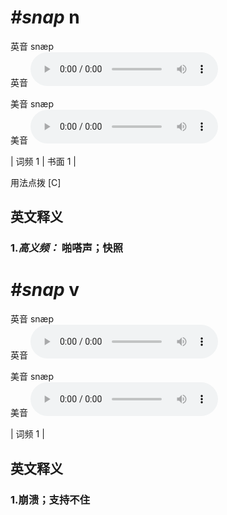 # ***\#snap*** n
英音 snæp  
英音
<audio src="./media/snap-B.aac" controls="controls"></audio>

美音 snæp  
美音
<audio src="./media/snap.aac" controls="controls"></audio>



| 词频 1 | 书面 1 |  

用法点拨  [C]

英文释义
---
### 1.*高义频：* **啪嗒声；快照**  


# ***\#snap*** v
英音 snæp  
英音
<audio src="./media/snap-B.aac" controls="controls"></audio>

美音 snæp  
美音
<audio src="./media/snap.aac" controls="controls"></audio>



| 词频 1 |  

英文释义
---
### 1.**崩溃；支持不住**  


